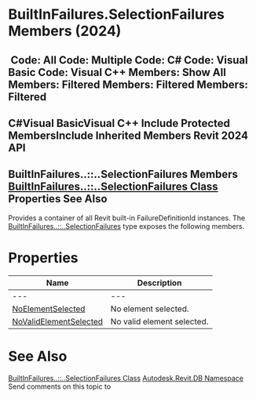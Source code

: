 # BuiltInFailures.SelectionFailures Members (2024)

﻿
 Code: All Code: Multiple Code: C# Code: Visual Basic Code: Visual C++  Members: Show All Members: Filtered Members: Filtered Members: Filtered   
---  
C#Visual BasicVisual C++
Include Protected MembersInclude Inherited Members
Revit 2024 API  
---  
BuiltInFailures..::..SelectionFailures Members  
[BuiltInFailures..::..SelectionFailures Class](027c3831-3eae-0a5a-8512-e30773a37ee7.md "BuiltInFailures.SelectionFailures Class") Properties See Also  
---  
Provides a container of all Revit built-in FailureDefinitionId instances.
The [BuiltInFailures..::..SelectionFailures](027c3831-3eae-0a5a-8512-e30773a37ee7.md "BuiltInFailures.SelectionFailures Class") type exposes the following members.
# Properties
| Name | Description |
| --- | --- |
| --- | --- | --- |
| [NoElementSelected](076acc54-94ff-19e0-49ff-aec9c194fd5c.md "NoElementSelected Property") | No element selected. |
| [NoValidElementSelected](27192143-b690-fdc2-f81c-d24da6046a49.md "NoValidElementSelected Property") | No valid element selected. |

# See Also
[BuiltInFailures..::..SelectionFailures Class](027c3831-3eae-0a5a-8512-e30773a37ee7.md "BuiltInFailures.SelectionFailures Class")
[Autodesk.Revit.DB Namespace](87546ba7-461b-c646-cbb1-2cb8f5bff8b2.md "Autodesk.Revit.DB Namespace")
Send comments on this topic to 
